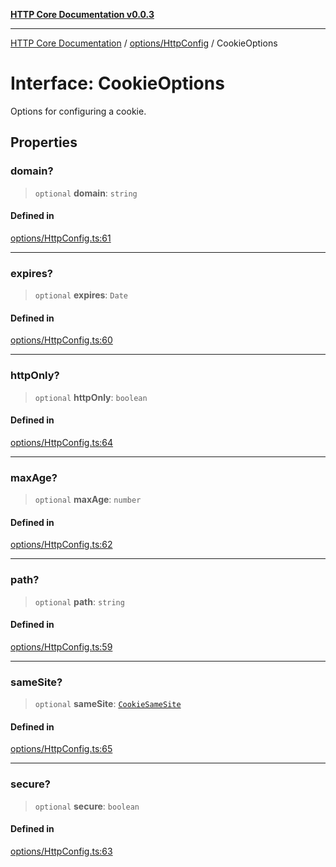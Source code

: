 [**HTTP Core Documentation v0.0.3**](../../../README.md)

***

[HTTP Core Documentation](../../../modules.md) / [options/HttpConfig](../README.md) / CookieOptions

# Interface: CookieOptions

Options for configuring a cookie.

## Properties

### domain?

> `optional` **domain**: `string`

#### Defined in

[options/HttpConfig.ts:61](https://github.com/stonemjs/http-core/blob/33a82b77e98ade423889148c13f25ccd40b75c8a/src/options/HttpConfig.ts#L61)

***

### expires?

> `optional` **expires**: `Date`

#### Defined in

[options/HttpConfig.ts:60](https://github.com/stonemjs/http-core/blob/33a82b77e98ade423889148c13f25ccd40b75c8a/src/options/HttpConfig.ts#L60)

***

### httpOnly?

> `optional` **httpOnly**: `boolean`

#### Defined in

[options/HttpConfig.ts:64](https://github.com/stonemjs/http-core/blob/33a82b77e98ade423889148c13f25ccd40b75c8a/src/options/HttpConfig.ts#L64)

***

### maxAge?

> `optional` **maxAge**: `number`

#### Defined in

[options/HttpConfig.ts:62](https://github.com/stonemjs/http-core/blob/33a82b77e98ade423889148c13f25ccd40b75c8a/src/options/HttpConfig.ts#L62)

***

### path?

> `optional` **path**: `string`

#### Defined in

[options/HttpConfig.ts:59](https://github.com/stonemjs/http-core/blob/33a82b77e98ade423889148c13f25ccd40b75c8a/src/options/HttpConfig.ts#L59)

***

### sameSite?

> `optional` **sameSite**: [`CookieSameSite`](../../../declarations/enumerations/CookieSameSite.md)

#### Defined in

[options/HttpConfig.ts:65](https://github.com/stonemjs/http-core/blob/33a82b77e98ade423889148c13f25ccd40b75c8a/src/options/HttpConfig.ts#L65)

***

### secure?

> `optional` **secure**: `boolean`

#### Defined in

[options/HttpConfig.ts:63](https://github.com/stonemjs/http-core/blob/33a82b77e98ade423889148c13f25ccd40b75c8a/src/options/HttpConfig.ts#L63)
